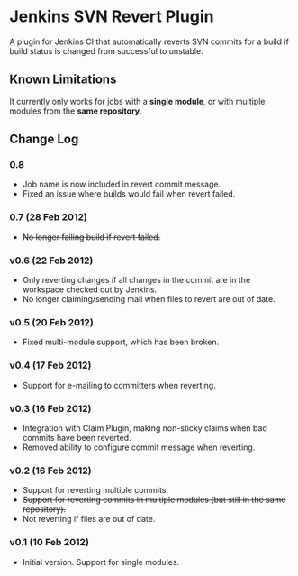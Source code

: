 Jenkins SVN Revert Plugin
=========================

A plugin for Jenkins CI that automatically reverts SVN commits for a build if build status is changed from successful to unstable.

Known Limitations
-----------------
It currently only works for jobs with a **single module**, or with multiple modules from the **same repository**.

Change Log
----------
### 0.8

- Job name is now included in revert commit message.
- Fixed an issue where builds would fail when revert failed.

### 0.7 (28 Feb 2012)

- ~~No longer failing build if revert failed.~~

### v0.6 (22 Feb 2012)

- Only reverting changes if all changes in the commit are in the workspace checked out by Jenkins.
- No longer claiming/sending mail when files to revert are out of date.

### v0.5 (20 Feb 2012)

- Fixed multi-module support, which has been broken.

### v0.4 (17 Feb 2012)

- Support for e-mailing to committers when reverting.

### v0.3 (16 Feb 2012)

- Integration with Claim Plugin, making non-sticky claims when bad commits have been reverted.
- Removed ability to configure commit message when reverting.

### v0.2 (16 Feb 2012)

- Support for reverting multiple commits.
- ~~Support for reverting commits in multiple modules (but still in the same repository).~~
- Not reverting if files are out of date.

### v0.1 (10 Feb 2012)

- Initial version. Support for single modules.
